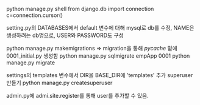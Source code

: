 python manage.py shell
from django.db import connection
c=connection.cursor()

setting.py의 DATABASES에서 default 변수에 대해
mysql로 db를 수정, NAME은 생성하려는 db명으로, USER와 PASSWORD도 구성

python manage.py makemigrations => migration을 통해 _pycache_ 밑에 0001_initial.py 생성함
python manage.py sqlmigrate empApp 0001
python manage.py migrate

settings의 templates 변수에서 DIR을 BASE_DIR에 'templates' 추가
superuser 만들기
python manage.py createsuperuser

admin.py에 admi.site.register를 통해 user를 추가할 수 있음.